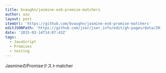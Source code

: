 ```yaml
---
title: bvaughn/jasmine-es6-promise-matchers
author: azu
layout: post
itemUrl: 'https://github.com/bvaughn/jasmine-es6-promise-matchers'
editJSONPath: 'https://github.com/jser/jser.info/edit/gh-pages/data/2015/03/index.json'
date: '2015-03-14T14:07:43Z'
tags:
  - JavaScript
  - Promises
  - testing
---
```

JasmineのPromiseテストmatcher
